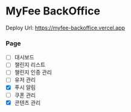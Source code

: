 # MyFee BackOffice

Deploy Url: https://myfee-backoffice.vercel.app

### Page

- [ ] 대시보드
- [ ] 챌린지 리스트
- [ ] 챌린지 인증 관리
- [ ] 유저 관리
- [x] 푸시 알림
- [ ] 쿠폰 관리
- [x] 콘텐츠 관리
